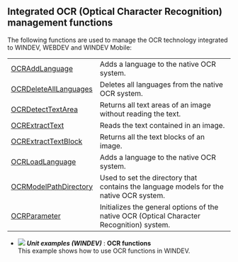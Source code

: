 
## Integrated OCR (Optical Character Recognition) management functions
			

<a name="NOTE1"></a>
<a name="NOTE1_1"></a>
The following functions are used to manage the OCR technology integrated to WINDEV, WEBDEV and WINDEV Mobile:



|   |   |
| --- | --- |
| [OCRAddLanguage](../WDLang6/1000025728.md) | Adds a language to the native OCR system. |
| [OCRDeleteAllLanguages](../WDLang6/1000025729.md) | Deletes all languages from the native OCR system. |
| [OCRDetectTextArea](../WDLang6/1000025704.md) | Returns all text areas of an image without reading the text. |
| [OCRExtractText](../WDLang6/1000025699.md) | Reads the text contained in an image. |
| [OCRExtractTextBlock](../WDLang6/1000025703.md) | Returns all the text blocks of an image. |
| [OCRLoadLanguage](../WDLang6/1000025790.md) | Adds a language to the native OCR system. |
| [OCRModelPathDirectory](../WDLang6/1000025700.md) | Used to set the directory that contains the language models for the native OCR system. |
| [OCRParameter](../WDLang6/1000025701.md) | Initializes the general options of the native OCR (Optical Character Recognition) system. |





- ![](https://doc.pcsoft.fr/en-US/images/image.awp?langid=3&name=OCRfunctions.gif) ***Unit examples (WINDEV)*** : **OCR functions** <br>This example shows how to use OCR functions in WINDEV.



